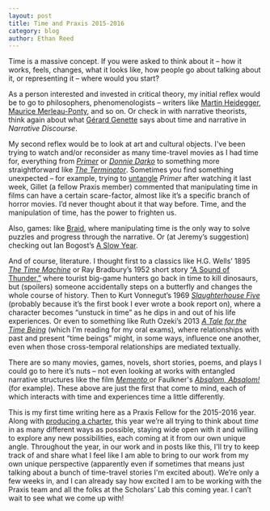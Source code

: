 ```yaml
---
layout: post
title: Time and Praxis 2015-2016
category: blog
author: Ethan Reed
---
```


Time is a massive concept. If you were asked to think about it – how it works, feels, changes, what it looks like, how people go about talking about it, or representing it – where would you start?

As a person interested and invested in critical theory, my initial reflex would be to go to philosophers, phenomenologists – writers like <a href="http://plato.stanford.edu/entries/heidegger/#TemTem">Martin Heidegger</a>, <a href="http://plato.stanford.edu/entries/merleau-ponty/">Maurice Merleau-Ponty</a>, and so on. Or check in with narrative theorists, think again about what <a href="https://en.wikipedia.org/wiki/G%C3%A9rard_Genette#Order">Gérard Genette</a> says about time and narrative in <em>Narrative Discourse</em>.

My second reflex would be to look at art and cultural objects. I've been trying to watch and/or reconsider as many time-travel movies as I had time for, everything from <em><a href="https://www.youtube.com/watch?v=4CC60HJvZRE">Primer</a></em> or <em><a href="https://www.youtube.com/watch?v=8wqVHjK2bQs">Donnie Darko</a> </em>to something more straightforward like <em><a href="https://www.youtube.com/watch?v=c4Jo8QoOTQ4">The Terminator</a></em>. Sometimes you find something unexpected – for example, trying to <a href="https://xkcd.com/657/">untangle</a> <em>Primer </em>after watching it last week, Gillet (a fellow Praxis member) commented that manipulating time in films can have a certain scare-factor, almost like it’s a specific branch of horror movies. I’d never thought about it that way before. Time, and the manipulation of time, has the power to frighten us.

Also, games: like <a href="http://braid-game.com/">Braid</a>, where manipulating time is the only way to solve puzzles and progress through the narrative. Or (at Jeremy’s suggestion) checking out Ian Bogost’s <a href="http://bogost.com/games/aslowyear/">A Slow Year</a>.

And of course, literature. I thought first to a classics like H.G. Wells’ 1895 <em><a href="https://en.wikipedia.org/wiki/The_Time_Machine">The Time Machine</a> </em>or Ray Bradbury’s 1952 short story <a href="https://en.wikipedia.org/wiki/A_Sound_of_Thunder">“A Sound of Thunder,”</a> where tourist big-game hunters go back in time to kill dinosaurs, but (spoilers) someone accidentally steps on a butterfly and changes the whole course of history. Then to Kurt Vonnegut’s 1969 <a href="https://en.wikipedia.org/wiki/Slaughterhouse-Five"><em>Slaughterhouse Five </em></a>(probably because it’s the first book I ever wrote a book report on), where a character becomes “unstuck in time” as he dips in and out of his life experiences. Or even to something like Ruth Ozeki’s 2013 <em><a href="http://www.ruthozeki.com/writing-film/a-tale-for-the-time-being/">A Tale for the Time Being</a> </em>(which I’m reading for my oral exams)<em>, </em>where relationships with past and present “time beings” might, in some ways, influence one another, even when those cross-temporal relationships are mediated textually.

There are so many movies, games, novels, short stories, poems, and plays I could go to here it’s nuts – not even looking at works with entangled narrative structures like the film <a href="http://www.imdb.com/title/tt0209144/"><em>Memento</em> </a>or Faulkner's <em><a href="https://en.wikipedia.org/wiki/Absalom,_Absalom!">Absalom, Absalom!</a> </em>(for example). These above are just the first that come to mind, each of which interacts with time and experiences time a little differently.

This is my first time writing here as a Praxis Fellow for the 2015-2016 year. Along with <a href="http://praxis.scholarslab.org/charter/charter-2015-2016/">producing a charter</a>, this year we’re all trying to think about <em>time</em> in as many different ways as possible, staying wide open with it and willing to explore any new possibilities, each coming at it from our own unique angle. Throughout the year, in our work and in posts like this, I'll try to keep track of and share what I feel like I am able to bring to our work from my own unique perspective (apparently even if sometimes that means just talking about a bunch of time-travel stories I'm excited about). We’re only a few weeks in, and I can already say how excited I am to be working with the Praxis team and all the folks at the Scholars’ Lab this coming year. I can’t wait to see what we come up with!
